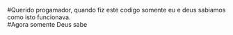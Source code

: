 #Querido progamador, quando fiz este codigo somente eu e deus sabiamos como isto funcionava.<br/>
#Agora somente Deus sabe
